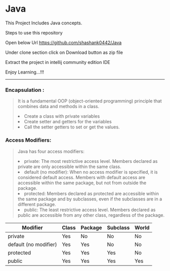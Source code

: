 # Java

This Project Includes Java concepts.

Steps to use this repository 

Open below Url
https://github.com/shashank0442/Java

Under clone section click on Download button as zip file

Extract the project in intellij community edition IDE

Enjoy Learning...!!!
**********************************************************************

### Encapsulation :

> It is a fundamental OOP (object-oriented programming) principle that combines data and methods in a class.</H6>
><li> Create a class with private variables</li>
><li> Create setter and getters for the variables</li>
><li> Call the setter getters to set or get the values.</li>

### Access Modifiers:

> <p>Java has four access modifiers:</p>
><li>private: The most restrictive access level. Members declared as private are only accessible within the same class.</li>
><li>default (no modifier): When no access modifier is specified, it is considered default access. Members with default access are accessible within the same package, but not from outside the package.</li>
><li>protected: Members declared as protected are accessible within the same package and by subclasses, even if the subclasses are in a different package.</li>
><li>public: The least restrictive access level. Members declared as public are accessible from any other class, regardless of the package.</li>

<table>
  <thead>
    <tr>
      <th>Modifier</th>
      <th>Class</th>
      <th>Package</th>
      <th>Subclass</th>
      <th>World</th>
    </tr>
  </thead>
  <tbody>
    <tr>
      <td>private</td>
      <td>Yes</td>
      <td>No</td>
      <td>No</td>
      <td>No</td>
    </tr>
    <tr>
      <td>default (no modifier)</td>
      <td>Yes</td>
      <td>Yes</td>
      <td>No</td>
      <td>No</td>
    </tr>
    <tr>
      <td>protected</td>
      <td>Yes</td>
      <td>Yes</td>
      <td>Yes</td>
      <td>No</td>
    </tr>
    <tr>
      <td>public</td>
      <td>Yes</td>
      <td>Yes</td>
      <td>Yes</td>
      <td>Yes</td>
    </tr>
  </tbody>
</table>


